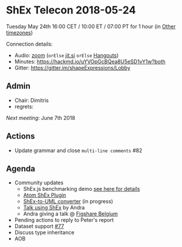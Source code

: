 # ShEx Telecon 2018-05-24

Tuesday May 24th 16:00 CET / 10:00 ET / 07:00 PT for 1 hour (in [Other timezones](https://www.timeanddate.com/worldclock/fixedtime.html?msg=ShEx+CG&iso=20180524T16&p1=195&ah=1))

Connection details:

* Audio: [zoom](https://zoom.us/j/441496948) (`orElse` [jit.si](https://meet.jit.si/ShEx) `orElse` [Hangouts](http://tinyurl.com/ShEx-hangouts))
* Minutes: https://hackmd.io/uYVOpGcBQea8U5eSD1vY1w?both
* Gitter: https://gitter.im/shapeExpressions/Lobby

## Admin

 * Chair: Dimitris
 * regrets: 

*Next meeting*: June 7th 2018

## Actions
 * Update grammar and close `multi-line comments` #82

## Agenda
 * Community updates 
   * ShEx.js benchmarking demo [see here for details](https://gitter.im/shapeExpressions/Lobby?at=5afb02455a1d895fae40700a)
   * [Atom ShEx Plugin](https://github.com/labra/language-shexc)
   * [ShEx-to-UML converter](http://rdfshape.weso.es/schemaInfo?schemaURL=https%3A%2F%2Fraw.githubusercontent.com%2FSuLab%2FGenewiki-ShEx%2Fmaster%2Fproteins%2FWikidata-human-proteins.shex&schemaFormat=ShExC&schemaEngine=ShEx) (in progress)
   * [Talk using ShEx](https://figshare.com/articles/Introducing_federated_queries_with_Wikidata/6287144) by Andra
   * Andra giving a talk @ [Figshare Belgium](https://figshare.com/articles/Introducing_federated_queries_with_Wikidata/6287144)
 * Pending actions to reply to Peter's report
 * Dataset support [#77](https://github.com/shexSpec/shex/issues/77)
 * Discuss type inheritance
 * AOB 
